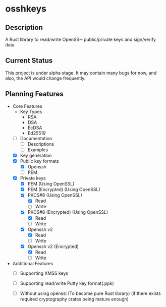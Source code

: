 # osshkeys
## Description
A Rust library to read/write OpenSSH public/private keys and sign/verify data

## Current Status
This project is under alpha stage. It may contain many bugs for now, and also, the API would change frequently.

## Planning Features
- Core Features
    - Key Types
        - RSA
        - DSA
        - EcDSA
        - Ed25519
    - [ ] Documentation
        - [ ] Descriptions
        - [ ] Examples
    - [x] Key generation
    - [x] Public key formats
        - [x] Openssh
        - [ ] PEM
    - [x] Private keys
        - [x] PEM (Using OpenSSL)
        - [x] PEM (Encrypted) (Using OpenSSL)
        - [x] PKCS#8 (Using OpenSSL)
            - [x] Read
            - [ ] Write
        - [x] PKCS#8 (Encrypted) (Using OpenSSL)
            - [x] Read
            - [ ] Write
        - [x] Openssh v2
            - [x] Read
            - [ ] Write
        - [x] Openssh v2 (Encrypted)
            - [x] Read
            - [ ] Write
- Additional Features
    - [ ] Supporting XMSS keys
    - [ ] Supporting read/write Putty key format(.ppk)
    - [ ] Without using openssl (To become pure Rust library) (if there exists required cryptography crates being mature enough)

